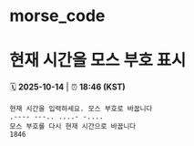 # morse_code
# 현재 시간을 모스 부호 표시
<!-- MORSE_TIME_START -->
🗓️ **2025-10-14** | ⏰ **18:46 (KST)**

```
현재 시간을 입력하세요. 모스 부호로 바꿉니다
.---- ---.. ....- -....
모스 부호를 다시 현재 시간으로 바꿉니다
1846
```
<!-- MORSE_TIME_END -->
